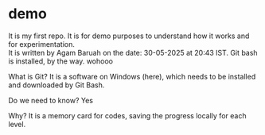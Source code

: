 # demo
It is  my first repo. It is for demo purposes to understand how it works and for experimentation.
<br>
It is written by Agam Baruah on the date: 30-05-2025 at 20:43 IST.
Git bash is installed, by the way. wohooo

What is Git?
It is a software on Windows (here), which needs to be installed and downloaded by Git Bash. 

Do we need to know?
Yes

Why?
It is a memory card for codes, saving the progress locally for each level.

